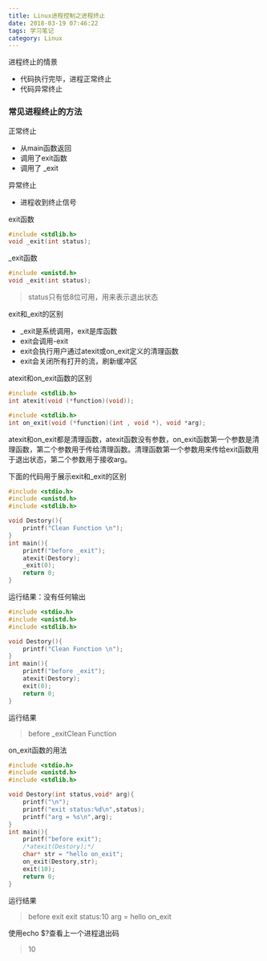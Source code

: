 ```yaml
---
title: Linux进程控制之进程终止
date: 2018-03-19 07:46:22
tags: 学习笔记
category: Linux
---
```

进程终止的情景
- 代码执行完毕，进程正常终止
- 代码异常终止

<!--more-->

### 常见进程终止的方法
正常终止
- 从main函数返回
- 调用了exit函数
- 调用了 _exit

异常终止
- 进程收到终止信号

exit函数
``` c
#include <stdlib.h>
void _exit(int status);
```
_exit函数
``` c
#include <unistd.h>
void _exit(int status);
```
> status只有低8位可用，用来表示退出状态

exit和_exit的区别
- _exit是系统调用，exit是库函数
- exit会调用-exit
- exit会执行用户通过atexit或on_exit定义的清理函数
- exit会关闭所有打开的流，刷新缓冲区

atexit和on_exit函数的区别
``` c
#include <stdlib.h>
int atexit(void (*function)(void));
```
``` c
#include <stdlib.h>
int on_exit(void (*function)(int , void *), void *arg);
```
atexit和on_exit都是清理函数，atexit函数没有参数，on_exit函数第一个参数是清理函数，第二个参数用于传给清理函数。清理函数第一个参数用来传给exit函数用于退出状态，第二个参数用于接收arg。

下面的代码用于展示exit和_exit的区别
``` c
#include <stdio.h>
#include <unistd.h>
#include <stdlib.h>

void Destory(){
	printf("Clean Function \n");
}
int main(){
	printf("before _exit");
	atexit(Destory);
	_exit(0);
	return 0;
}

```
运行结果：没有任何输出
``` c
#include <stdio.h>
#include <unistd.h>
#include <stdlib.h>

void Destory(){
	printf("Clean Function \n");
}
int main(){
	printf("before _exit");
	atexit(Destory);
	exit(0);
	return 0;
}
```
运行结果
> before _exitClean Function 

on_exit函数的用法
``` c
#include <stdio.h>
#include <unistd.h>
#include <stdlib.h>

void Destory(int status,void* arg){
	printf("\n");
	printf("exit status:%d\n",status);
	printf("arg = %s\n",arg);
}
int main(){
	printf("before exit");
	/*atexit(Destory);*/
	char* str = "hello on_exit";
	on_exit(Destory,str);
	exit(10);
	return 0;
}

```
运行结果
> before exit
exit status:10
arg = hello on_exit

使用echo $?查看上一个进程退出码
> 10